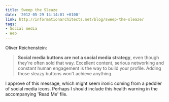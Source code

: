 ```yaml
---
title: Sweep the Sleaze
date: '2012-05-29 14:14:01 +0100'
link: http://informationarchitects.net/blog/sweep-the-sleaze/
tags:
- Social media
- Web
---
```

Oliver Reichenstein:

> **Social media buttons are not a social media strategy**, even though they're often sold that way. Excellent content, serious networking and constant human engagement is the way to build your profile. Adding those sleazy buttons won't achieve anything.

I approve of this message, which might seem ironic coming from a peddler of social media icons. Perhaps I should include this health warning in the accompanying 'Read Me' file.
